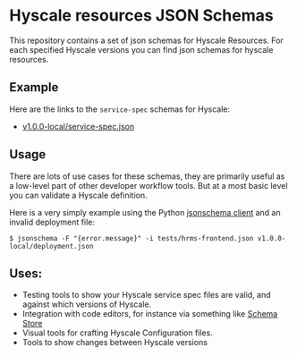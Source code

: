 # Hyscale resources JSON Schemas

This repository contains a set of json schemas for Hyscale Resources. For each specified Hyscale versions you can find json schemas for hyscale resources.

## Example

Here are the links to the `service-spec` schemas for Hyscale:

* [v1.0.0-local/service-spec.json](v1.0.0-local/service-spec.json)

## Usage

There are lots of use cases for these schemas, they are primarily useful as a
low-level part of other developer workflow tools. But at a most basic level you can
validate a Hyscale definition.

Here is a very simply example using the Python [jsonschema client](https://github.com/Julian/jsonschema) and an invalid deployment file:

```
$ jsonschema -F "{error.message}" -i tests/hrms-frontend.json v1.0.0-local/deployment.json

```

## Uses:


* Testing tools to show your Hyscale service spec files are valid,
  and against which versions of Hyscale.
* Integration with code editors, for instance via something like [Schema
  Store](http://schemastore.org/json/)
* Visual tools for crafting Hyscale Configuration files.
* Tools to show changes between Hyscale versions

